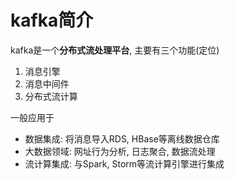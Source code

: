 # kafka简介

kafka是一个**分布式流处理平台**, 主要有三个功能(定位)

1.  消息引擎
2.  消息中间件
3.  分布式流计算

一般应用于

*   数据集成: 将消息导入RDS, HBase等离线数据仓库
*   大数据领域: 网址行为分析, 日志聚合, 数据流处理
*   流计算集成: 与Spark, Storm等流计算引擎进行集成



